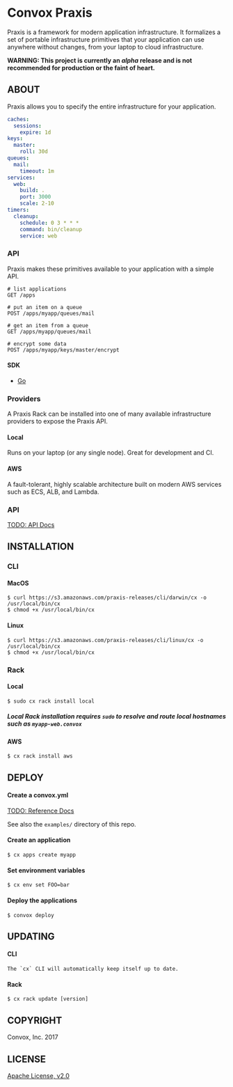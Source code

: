 # Convox Praxis

Praxis is a framework for modern application infrastructure. It formalizes a set of portable infrastructure primitives that your application can use anywhere without changes, from your laptop to cloud infrastructure.

**WARNING: This project is currently an *alpha* release and is not recommended for production or the faint of heart.**

## ABOUT

Praxis allows you to specify the entire infrastructure for your application.

```yaml
caches:
  sessions:
    expire: 1d
keys:
  master:
    roll: 30d
queues:
  mail:
    timeout: 1m
services:
  web:
    build: .
    port: 3000
    scale: 2-10
timers:
  cleanup:
    schedule: 0 3 * * *
    command: bin/cleanup
    service: web
```

### API

Praxis makes these primitives available to your application with a simple API.

```
# list applications
GET /apps

# put an item on a queue
POST /apps/myapp/queues/mail

# get an item from a queue
GET /apps/myapp/queues/mail

# encrypt some data
POST /apps/myapp/keys/master/encrypt
```

#### SDK

* [Go](https://github.com/convox/praxis/tree/master/sdk/rack)

### Providers

A Praxis Rack can be installed into one of many available infrastructure providers to expose the Praxis API.

#### Local

Runs on your laptop (or any single node). Great for development and CI.

#### AWS

A fault-tolerant, highly scalable architecture built on modern AWS services such as ECS, ALB, and Lambda.

### API

[TODO: API Docs]()

## INSTALLATION

### CLI

#### MacOS

    $ curl https://s3.amazonaws.com/praxis-releases/cli/darwin/cx -o /usr/local/bin/cx
    $ chmod +x /usr/local/bin/cx

#### Linux

    $ curl https://s3.amazonaws.com/praxis-releases/cli/linux/cx -o /usr/local/bin/cx
    $ chmod +x /usr/local/bin/cx

### Rack

#### Local

    $ sudo cx rack install local

##### Local Rack installation requires `sudo` to resolve and route local hostnames such as `myapp-web.convox`

#### AWS

    $ cx rack install aws

## DEPLOY

#### Create a convox.yml

[TODO: Reference Docs]()

See also the `examples/` directory of this repo.

#### Create an application

    $ cx apps create myapp

#### Set environment variables

    $ cx env set FOO=bar

#### Deploy the applications

    $ convox deploy

## UPDATING

#### CLI

    The `cx` CLI will automatically keep itself up to date.
    
#### Rack

    $ cx rack update [version]

## COPYRIGHT

Convox, Inc. 2017

## LICENSE

[Apache License, v2.0](https://www.apache.org/licenses/LICENSE-2.0)

